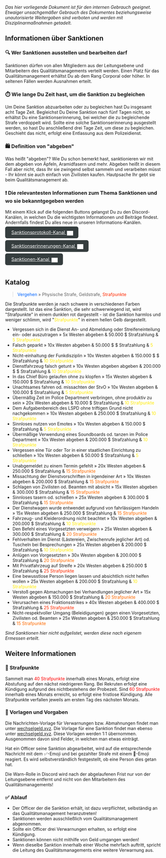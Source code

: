 *Das hier vorliegende Dokument ist für den internen Gebrauch geeignet. Etwaiger unsachgemäßer Gebrauch des Dokumentes beziehungsweise unautorisierte Weitergaben sind verboten und werden mit Disziplinarmaßnahmen getadelt.*

## Informationen über Sanktionen
### 🔍 Wer Sanktionen ausstellen und bearbeiten darf
Sanktionen dürfen von allen Mitgliedern aus der Leitungsebene und Mitarbeitern des Qualitätsmanagements verteilt werden. 
Einen Platz für das Qualitätsmanagement erhältst Du ab dem Rang Corporal oder höher. In seltenen Fällen werden Ausnahmen erteilt.

### ⏱️ Wie lange Du Zeit hast, um die Sanktion zu begleichen
Um Deine Sanktion abzuarbeiten oder zu begleichen hast Du insgesamt acht Tage Zeit.
Begleichst Du Deine Sanktion nach fünf Tagen nicht, so erhältst Du eine Sanktionserinnerung, bei welcher die zu begleichende Strafe verdoppelt wird. Sollte eine solche Sanktionserinnerung ausgestellt werden, so hast Du anschließend drei Tage Zeit, um diese zu begleichen. Geschieht das nicht, erfolgt eine Entlassung aus dem Polizeidienst.

### 🛍️ Definition von "abgeben"
Was heißt "abgeben"? Wie Du schon bemerkt hast, sanktionieren wir mit dem abgeben von Äpfeln, Aramidfasern und mehr.
Abgeben heißt in diesem Fall aber nicht, dass Ihr sie zwingend selbst sammeln und verarbeiten müsst - Ihr könnt sie auch einfach von Zivilisten kaufen. Hautpsache Ihr gebt sie beim Qualitätsmanagement ab.

### ❗ Die relevantesten Informationen zum Thema Sanktionen und wo sie bekanntgegeben werden
Mit einem Klick auf die folgenden Buttons gelangst Du zu den Discord-Kanälen, in welchen Du die wichtigsten Informationen und Beiträge findest. Andernfalls findest Du alles neue in unseren Informations-Kanälen.
<div style="padding: 0px 0px 24px 0px">
<a 
  style="border-radius: 6px;font-size: 11pt; padding:10px 20px;background-color: #353D3E; color: #ffffff;" 
  href="https://discord.com/channels/946122132151230514/946259173568565248"> 
  Sanktionsprotokoll-Kanal <img style="position: relative; top: 5px;left: 3px;" alt="discord logo" width="20" src="./assets/discord.svg">
</a></div> <div style="padding: 0px 0px 24px 0px">
<a 
  style="border-radius: 6px;font-size: 11pt; padding:10px 20px;background-color: #353D3E; color: #ffffff;" 
  href="https://discord.com/channels/946122132151230514/946259720593895434"> 
  Sanktionserinnerungen-Kanal <img style="position: relative; top: 5px;left: 3px;" alt="discord logo" width="20" src="./assets/discord.svg">
</a></div> <div style="padding: 0px 0px 24px 0px">
<a 
  style="border-radius: 6px;font-size: 11pt; padding:10px 20px;background-color: #353D3E; color: #ffffff;" 
  href="https://discord.com/channels/946122132151230514/946258864523837450"> 
  Sanktionen-Kanal <img style="position: relative; top: 5px;left: 3px;" alt="discord logo" width="20" src="./assets/discord.svg">
</a></div>

## Katalog
> <span style="color:#0064FF">Vergehen</span> » Physische Strafe, Geldstrafe, <span style="color:#ff2a00">Strafpunkte</span>

Die Strafpunkte werden je nach schwere in verschiedenen Farben dargestellt. Ist das eine Sanktion, die sehr schwerwiegend ist, wird "<span style="color:ff0000">Strafpunkte</span>" in einem dunklen rot dargestellt - ist die Sanktion harmlos und weniger schlimm, wird "<span style="color:#ffea00">Strafpunkte</span>" in einem hellen Gelb dargestellt.

- Vergessen sich in die Dienst An- und Abmeldung oder Streifeneinteilung ein- oder auszutragen » 5x Westen abgeben & 50.000 $ Strafzahlung & <span style="color:#ffea00">5 Strafpunkte</span>
- Falsch geparkt » 10x Westen abgeben & 50.000 $ $ Strafzahlung & <span style="color:#ffea00">5 Strafpunkte</span>
- Nicht-einhaltung der Funkdisziplin » 10x Westen abgeben & 150.000 $ $ Strafzahlung & <span style="color:#ffea00">10 Strafpunkte</span>
- Dienstfahrzeug falsch getunt » 10x Westen abgeben abgeben & 200.000 $ $ Strafzahlung & <span style="color:#ffea00">10 Strafpunkte</span>
- In das Chief Büro gelaufen ohne zu klopfen » 15x Westen abgeben & 150.000 $ Strafzahlung & <span style="color:#ffea00">10 Strafpunkte</span>
- Unachtsames fahren od. missachten der StvO » 10x Westen abgeben & 100.000 $ Strafzahlung & <span style="color:#ffea00">5 Strafpunkte</span>
- Übermäßig Zeit im Police Department verbringen, ohne produktiv zu sein » 20x Westen abgeben & 10.000 $ Strafzahlung & <span style="color:#ffea00">10 Strafpunkte</span>
- Dem Aufgabenbereich des LSPD ohne triftigen Grund nicht nachgekommen » 10x Westen abgeben & 250.000 $ Strafzahlung & <span style="color:#ffea00">10 Strafpunkte</span>
- Sinnloses nutzen von Emotes » 10x Westen abgeben & 150.000 $ Strafzahlung & <span style="color:#ffea00">5 Strafpunkte</span>
- Übermäßige Verwendung eines Soundboards od. tanzen im Police Department » 10x Westen abgeben & 200.000 $ Strafzahlung & <span style="color:#ffea00">10 Strafpunkte</span>
- Vergessen eine Tür oder Tor in einer staatlichen Einrichtung zu schließen » 10x Westen abgeben & 50.000 $ Strafzahlung & <span style="color:#ffea00">5 Strafpunkte</span>
- Unabgemeldet zu einem Termin gefehlt » 20x Westen abgeben & 250.000 $ Strafzahlung & <span style="color:#ff6a00">15 Strafpunkte</span>
- Missachtung der Dienstvorschriften in irgendeiner Art » 10x Westen abgeben & 200.000 $ Strafzahlung & <span style="color:#ff6a00">15 Strafpunkte</span>
- Schlagen von Zivilisten od. Beamten mit absicht » 15x Westen abgeben & 300.000 $ Strafzahlung & <span style="color:#ff6a00">15 Strafpunkte</span>
- Sinnloses tasern od. schießen » 25x Westen abgeben & 300.000 $ Strafzahlung & <span style="color:#ff6a00">15 Strafpunkte</span>
- Der Dienstwagen wurde entwendet aufgrund von fahrlässigem Handeln » 15x Westen abgeben & 250.000 $ Strafzahlung & <span style="color:#ff6a00">15 Strafpunkte</span>
- Fahrzeug- und Kleiderordnung nicht beachtet » 10x Westen abgeben & 200.000 $ Strafzahlung & <span style="color:#ffea00">10 Strafpunkte</span>
- Den Befehl eines Vorgesetzten verweigern » 25x Westen abgeben & 300.000 $ Strafzahlung & <span style="color:#ff6a00">20 Strafpunkte</span>
- Fehlverhalten im Dienst (Lästereien, Zwischenrufe jeglicher Art) od. Tuscheln bei Besprechungen » 25x Westen abgeben & 200.000 $ Strafzahlung & <span style="color:#ffea00">10 Strafpunkte</span>
- Anlügen von Vorgesetzten » 30x Westen abgeben & 200.000 $ Strafzahlung & <span style="color:#ff6a00">20 Strafpunkte</span>
- Mit Privatfahrzeug auf Streife » 20x Westen abgeben & 250.000 $ Strafzahlung & <span style="color:#ff2a00">25 Strafpunkte</span>
- Eine bewusstlose Person liegen lassen und absichtlich nicht helfen wollen » 25x Westen abgeben & 200.000 $ Strafzahlung & <span style="color:#ffea00">10 Strafpunkte</span>
- Verstoß gegen Abmachungen bei Verhandlungen jeglicher Art » 15x Westen abgeben & 150.000 $ Strafzahlung & <span style="color:#ff6a00">20 Strafpunkte</span>
- Verursachen eines Fraktionsstrikes » 40x Westen abgeben & 400.000 $ Strafzahlung & <span style="color:#ff2a00">25 Strafpunkte</span>
- Nicht-respektvoller Umgang (Beleidigungen) gegen einen Vorgesetzten, Zivilisten od. Beamten » 25x Westen abgeben & 250.000 $ Strafzahlung & <span style="color:#ff6a00">15 Strafpunkte</span>

*Sind Sanktionen hier nicht aufgelistet, werden diese nach eigenem Ermessen erteilt.*

## Weitere Informationen
### 🔴 Strafpunkte
Sammelt man <span style="color:#ff0000">40 Strafpunkte</span> innerhalb eines Monats, erfolgt eine Abstufung auf den nächst niedrigeren Rang. Bei Rekruten erfolgt eine Kündigung aufgrund des nichtbestehens der Probezeit. Sind <span style="color:#ff0000">60 Strafpunkte</span> innerhalb eines Monats erreicht, so erfolgt eine fristlose Kündigung.
Alle Strafpunkte verfallen jeweils am ersten Tag des nächsten Monats.

### 📄 Vorlagen und Vorgaben
Die Nachrichten-Vorlage für Verwarnungen bzw. Abmahnungen findet man unter [wechselgeld.xyz](https://wechselgeld.xyz/cdn/static/index/bMXMWzSC47gwNHq/pd.warn.txt). Die Vorlage für eine Sanktion findet man ebenso unter [wechselgeld.xyz](https://wechselgeld.xyz/cdn/static/index/bMXMWzSC47gwNHq/pd.sanktion.txt).
Diese Vorlagen werden 1:1 übernommen. Ausgenommen davon sind Felder, in welchen man etwas einträgt.

Hat ein Officer seine Sanktion abgearbeitet, wird auf die entsprechende Nachricht mit dem ✅-Emoji und bei gezahlter Strafe mit einem 💸-Emoji reagiert. Es wird selbstverständlich festgestellt, ob eine Person dies getan hat.

Die Warn-Rolle in Discord wird nach der abgelaufenen Frist nur von der Leitungsebene entfernt und nicht von den Mitarbeitern des Qualitätsmanagements!

### ✅ Ablauf
- Der Officer der die Sanktion erhält, ist dazu verpflichtet, selbständig an das Qualitätsmanagement heranzutreten!
- Sanktionen werden ausschließlich vom Qualitätsmanagement abgenommen.
- Sollte ein Officer drei Verwarnungen erhalten, so erfolgt eine Kündigung.
- Sanktionen können nicht mithilfe von Geld umgangen werden!
- Wenn dieselbe Sanktion innerhalb einer Woche mehrfach auftritt, spricht die Leitung des Qualitätsmanagements eine weitere Verwarnung aus.